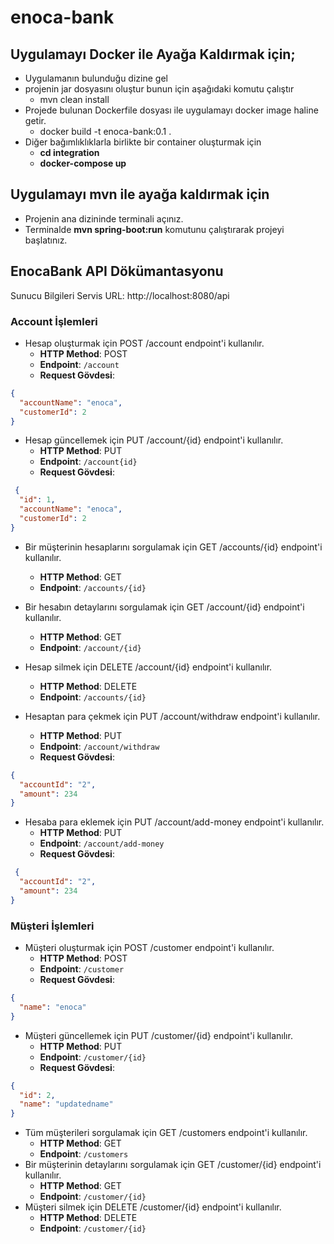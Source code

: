 # enoca-bank

## Uygulamayı Docker ile Ayağa Kaldırmak için;
- Uygulamanın bulunduğu dizine gel
- projenin jar dosyasını oluştur bunun için aşağıdaki komutu çalıştır
     - mvn clean install
- Projede bulunan Dockerfile dosyası ile uygulamayı docker image haline getir.
     - docker build -t enoca-bank:0.1 .
- Diğer bağımlıklıklarla birlikte bir container oluşturmak için
     - **cd integration**
     - **docker-compose up**
## Uygulamayı mvn ile ayağa kaldırmak için
- Projenin ana dizininde terminali açınız.
- Terminalde **mvn spring-boot:run** komutunu çalıştırarak projeyi başlatınız.

## EnocaBank API Dökümantasyonu

Sunucu Bilgileri
Servis URL: http://localhost:8080/api

### Account İşlemleri
- Hesap oluşturmak için POST /account endpoint'i kullanılır.
  - **HTTP Method**: POST
  - **Endpoint**: `/account`
  - **Request Gövdesi**:
```json
{
  "accountName": "enoca",
  "customerId": 2
}
```
- Hesap güncellemek için PUT /account/{id} endpoint'i kullanılır.
  - **HTTP Method**: PUT
  - **Endpoint**: `/account{id}`
  - **Request Gövdesi**:
```json
 {
  "id": 1,
  "accountName": "enoca",
  "customerId": 2
}
```
- Bir müşterinin hesaplarını sorgulamak için GET /accounts/{id} endpoint'i kullanılır.
  - **HTTP Method**: GET
  - **Endpoint**: `/accounts/{id}`

- Bir hesabın detaylarını sorgulamak için GET /account/{id} endpoint'i kullanılır.
  - **HTTP Method**: GET
  - **Endpoint**: `/account/{id}`

- Hesap silmek için DELETE /account/{id} endpoint'i kullanılır.
  - **HTTP Method**: DELETE
  - **Endpoint**: `/accounts/{id}`

- Hesaptan para çekmek için PUT /account/withdraw endpoint'i kullanılır.
  - **HTTP Method**: PUT
  - **Endpoint**: `/account/withdraw`
  - **Request Gövdesi**:
```json
{
  "accountId": "2",
  "amount": 234
}
```
- Hesaba para eklemek için PUT /account/add-money endpoint'i kullanılır.
  - **HTTP Method**: PUT
  - **Endpoint**: `/account/add-money`
  - **Request Gövdesi**:
```json
 {
  "accountId": "2",
  "amount": 234
} 
```
### Müşteri İşlemleri
- Müşteri oluşturmak için POST /customer endpoint'i kullanılır.
  - **HTTP Method**: POST
  - **Endpoint**: `/customer`
  - **Request Gövdesi**:
```json
{
  "name": "enoca"
}
```  
- Müşteri güncellemek için PUT /customer/{id} endpoint'i kullanılır.
  - **HTTP Method**: PUT
  - **Endpoint**: `/customer/{id}`
  - **Request Gövdesi**:
```json
{
  "id": 2,
  "name": "updatedname"
}
```
- Tüm müşterileri sorgulamak için GET /customers endpoint'i kullanılır.
  - **HTTP Method**: GET
  - **Endpoint**: `/customers`
- Bir müşterinin detaylarını sorgulamak için GET /customer/{id} endpoint'i kullanılır.
  - **HTTP Method**: GET
  - **Endpoint**: `/customer/{id}`
- Müşteri silmek için DELETE /customer/{id} endpoint'i kullanılır.
  - **HTTP Method**: DELETE
  - **Endpoint**: `/customer/{id}`
